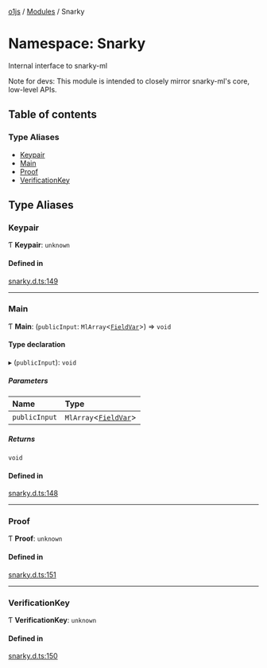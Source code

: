 [o1js](../README.md) / [Modules](../modules.md) / Snarky

# Namespace: Snarky

Internal interface to snarky-ml

Note for devs: This module is intended to closely mirror snarky-ml's core, low-level APIs.

## Table of contents

### Type Aliases

- [Keypair](Snarky.md#keypair)
- [Main](Snarky.md#main)
- [Proof](Snarky.md#proof)
- [VerificationKey](Snarky.md#verificationkey)

## Type Aliases

### Keypair

Ƭ **Keypair**: `unknown`

#### Defined in

[snarky.d.ts:149](https://github.com/o1-labs/o1js/blob/42a18c8d/src/snarky.d.ts#L149)

___

### Main

Ƭ **Main**: (`publicInput`: `MlArray`<[`FieldVar`](../modules.md#fieldvar-1)\>) => `void`

#### Type declaration

▸ (`publicInput`): `void`

##### Parameters

| Name | Type |
| :------ | :------ |
| `publicInput` | `MlArray`<[`FieldVar`](../modules.md#fieldvar-1)\> |

##### Returns

`void`

#### Defined in

[snarky.d.ts:148](https://github.com/o1-labs/o1js/blob/42a18c8d/src/snarky.d.ts#L148)

___

### Proof

Ƭ **Proof**: `unknown`

#### Defined in

[snarky.d.ts:151](https://github.com/o1-labs/o1js/blob/42a18c8d/src/snarky.d.ts#L151)

___

### VerificationKey

Ƭ **VerificationKey**: `unknown`

#### Defined in

[snarky.d.ts:150](https://github.com/o1-labs/o1js/blob/42a18c8d/src/snarky.d.ts#L150)
